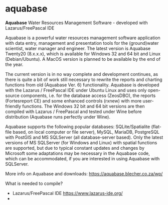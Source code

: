 # aquabase
**Aquabase** Water Resources Management Software - developed with Lazarus/FreePascal IDE

Aquabase is a powerful water resources management software application with data entry, management and presentation tools for the (ground)water scientist, water manager and engineer. The latest version is Aquabase Twenty20 (8.x.x.x), which is available for Windows 32 and 64 bit and Linux (Debian/Ubuntu). A MacOS version is planned to be available by the end of the year.

The current version is in no way complete and development continues, as there is quite a bit of work still necessary to rewrite the reports and charting functions from old (Aquabase Ver. 6) functionality. Aquabase is developed with the Lazarus / FreePascal IDE under Ubuntu Linux and uses only open-source components, i.e. for the database access (ZeosDBO), the reports (Fortesreport CE) and some enhanced controls (rxnew) with more user-friendly functions. The Windows 32 bit and 64 bit versions are then compiled with Lazarus / FreePascal and tested under Wine before distribution (Aquabase runs perfectly under Wine).

Aquabase supports the following popular databases: SQLite/Spatialite (flat-file based, on local computer or file server), MySQL, MariaDB, PostgreSQL with PostGIS and MS SQLServer (all database-server based). Only the latest versions of MS SQLServer (for Windows and Linux) with spatial functions are supported, but due to typical constant updates and changes by Microsoft some adaptations may be necessary in the Aquabase code, which can be accommodated, if you are interested in using Aquabase with SQLServer.

More info on Aquabase and downloads: https://aquabase.blecher.co.za/wp/

What is needed to compile? 

* Lazarus/FreePascal IDE https://www.lazarus-ide.org/
* 
